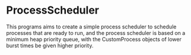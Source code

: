# ProcessScheduler
This programs aims to create a simple process scheduler to schedule processes that are
ready to run, and the process scheduler is based on a minimum heap priority queue,
with the CustomProcess objects of lower burst times be given higher priority.
